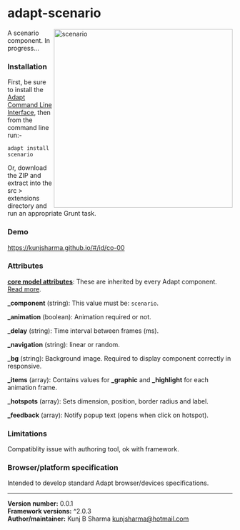 # adapt-scenario  

<img src="assets/scenario.gif" alt="scenario" align="right" height="400px">

A scenario component. In progress...

### Installation
First, be sure to install the [Adapt Command Line Interface](https://github.com/cajones/adapt-cli), then from the command line run:-

    adapt install scenario

Or, download the ZIP and extract into the src > extensions directory and run an appropriate Grunt task.

### Demo

https://kunjsharma.github.io/#/id/co-00

### Attributes

[**core model attributes**](https://github.com/adaptlearning/adapt_framework/wiki/Core-model-attributes): These are inherited by every Adapt component. [Read more](https://github.com/adaptlearning/adapt_framework/wiki/Core-model-attributes).

**_component** (string): This value must be: `scenario`.

**_animation** (boolean): Animation required or not.

**_delay** (string): Time interval between frames (ms).

**_navigation** (string): linear or random.

**_bg** (string): Background image. Required to display component correctly in responsive.

**_items** (array): Contains values for **_graphic** and **_highlight** for each animation frame.

**_hotspots** (array): Sets dimension, position, border radius and label.

**_feedback** (array): Notify popup text (opens when click on hotspot).

### Limitations

Compatiblity issue with authoring tool, ok with framework.

### Browser/platform specification

Intended to develop standard Adapt browser/devices specifications.

----------------------------
**Version number:**  0.0.1  
**Framework versions:** ^2.0.3  
**Author/maintainer:** Kunj B Sharma <kunjsharma@hotmail.com>  
